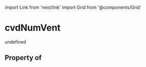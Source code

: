 import Link from 'next/link'
import Grid from '@components/Grid'

# cvdNumVent

undefined

## Property of



